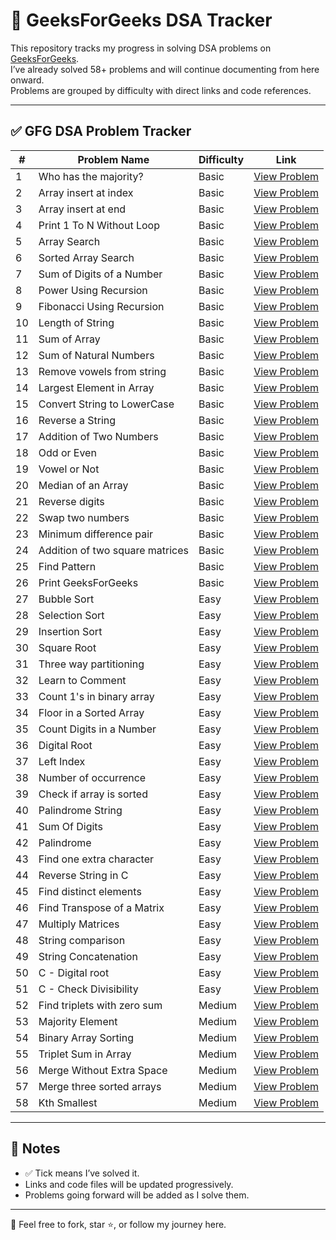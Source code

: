 # 📘 GeeksForGeeks DSA Tracker

This repository tracks my progress in solving DSA problems on [GeeksForGeeks](https://www.geeksforgeeks.org/).  
I’ve already solved 58+ problems and will continue documenting from here onward.  
Problems are grouped by difficulty with direct links and code references.

---

## ✅ GFG DSA Problem Tracker

| #   | Problem Name                            | Difficulty | Link                                                                 |
|-----|-----------------------------------------|------------|----------------------------------------------------------------------|
| 1   | Who has the majority?                   | Basic      | [View Problem](https://www.geeksforgeeks.org/problems/who-has-the-majority/0/) |
| 2   | Array insert at index                   | Basic      | [View Problem](https://www.geeksforgeeks.org/problems/array-insert-at-index/0/) |
| 3   | Array insert at end                     | Basic      | [View Problem](https://www.geeksforgeeks.org/problems/array-insert-at-end/0/) |
| 4   | Print 1 To N Without Loop               | Basic      | [View Problem](https://www.geeksforgeeks.org/problems/print-1-to-n-without-using-loops-1587115620/0/) |
| 5   | Array Search                            | Basic      | [View Problem](https://www.geeksforgeeks.org/problems/search-an-element-in-an-array-1587115621/0/) |
| 6   | Sorted Array Search                     | Basic      | [View Problem](https://www.geeksforgeeks.org/problems/who-will-win-1587115621/0/) |
| 7   | Sum of Digits of a Number               | Basic      | [View Problem](https://www.geeksforgeeks.org/problems/sum-of-digits-of-a-number/0/) |
| 8   | Power Using Recursion                   | Basic      | [View Problem](https://www.geeksforgeeks.org/problems/power-using-recursion/0/) |
| 9   | Fibonacci Using Recursion               | Basic      | [View Problem](https://www.geeksforgeeks.org/problems/fibonacci-using-recursion/0/) |
| 10  | Length of String                        | Basic      | [View Problem](https://www.geeksforgeeks.org/problems/length-of-string/0/) |
| 11  | Sum of Array                            | Basic      | [View Problem](https://www.geeksforgeeks.org/problems/sum-of-array2326/0/) |
| 12  | Sum of Natural Numbers                  | Basic      | [View Problem](https://www.geeksforgeeks.org/problems/sum-of-series2811/0/) |
| 13  | Remove vowels from string               | Basic      | [View Problem](https://www.geeksforgeeks.org/problems/remove-vowels-from-string1446/0/) |
| 14  | Largest Element in Array                | Basic      | [View Problem](https://www.geeksforgeeks.org/problems/largest-element-in-array4009/0/) |
| 15  | Convert String to LowerCase             | Basic      | [View Problem](https://www.geeksforgeeks.org/problems/java-convert-string-to-lowercase2313/0/) |
| 16  | Reverse a String                        | Basic      | [View Problem](https://www.geeksforgeeks.org/problems/java-reverse-a-string0416/0/) |
| 17  | Addition of Two Numbers                 | Basic      | [View Problem](https://www.geeksforgeeks.org/problems/addition-of-two-numbers0812/0/) |
| 18  | Odd or Even                             | Basic      | [View Problem](https://www.geeksforgeeks.org/problems/odd-or-even3618/0/) |
| 19  | Vowel or Not                            | Basic      | [View Problem](https://www.geeksforgeeks.org/problems/vowel-or-not0831/0/) |
| 20  | Median of an Array                      | Basic      | [View Problem](https://www.geeksforgeeks.org/problems/find-the-median0527/0/) |
| 21  | Reverse digits                          | Basic      | [View Problem](https://www.geeksforgeeks.org/problems/reverse-digit0316/0/) |
| 22  | Swap two numbers                        | Basic      | [View Problem](https://www.geeksforgeeks.org/problems/swap-two-numbers3844/0/) |
| 23  | Minimum difference pair                 | Basic      | [View Problem](https://www.geeksforgeeks.org/problems/minimum-difference-pair5444/0/) |
| 24  | Addition of two square matrices         | Basic      | [View Problem](https://www.geeksforgeeks.org/problems/addition-of-two-square-matrices4916/0/) |
| 25  | Find Pattern                            | Basic      | [View Problem](https://www.geeksforgeeks.org/problems/find-pattern--141628/0/) |
| 26  | Print GeeksForGeeks                     | Basic      | [View Problem](https://www.geeksforgeeks.org/problems/print-geeksforgeeks--141629/0/) |
| 27  | Bubble Sort                             | Easy       | [View Problem](https://www.geeksforgeeks.org/problems/bubble-sort/1/) |
| 28  | Selection Sort                          | Easy       | [View Problem](https://www.geeksforgeeks.org/problems/selection-sort/1/) |
| 29  | Insertion Sort                          | Easy       | [View Problem](https://www.geeksforgeeks.org/problems/insertion-sort/1/) |
| 30  | Square Root                             | Easy       | [View Problem](https://www.geeksforgeeks.org/problems/square-root/1/) |
| 31  | Three way partitioning                  | Easy       | [View Problem](https://www.geeksforgeeks.org/problems/three-way-partitioning/1/) |
| 32  | Learn to Comment                        | Easy       | [View Problem](https://www.geeksforgeeks.org/problems/learn-to-comment/1/) |
| 33  | Count 1's in binary array               | Easy       | [View Problem](https://www.geeksforgeeks.org/problems/count-1s-in-binary-array/0/) |
| 34  | Floor in a Sorted Array                 | Easy       | [View Problem](https://www.geeksforgeeks.org/problems/floor-in-a-sorted-array-1587115620/1/) |
| 35  | Count Digits in a Number                | Easy       | [View Problem](https://www.geeksforgeeks.org/problems/count-digits5716/1/) |
| 36  | Digital Root                            | Easy       | [View Problem](https://www.geeksforgeeks.org/problems/digital-root/1/) |
| 37  | Left Index                              | Easy       | [View Problem](https://www.geeksforgeeks.org/problems/left-index/1/) |
| 38  | Number of occurrence                    | Easy       | [View Problem](https://www.geeksforgeeks.org/problems/number-of-occurrence/0/) |
| 39  | Check if array is sorted                | Easy       | [View Problem](https://www.geeksforgeeks.org/problems/check-if-an-array-is-sorted0701/1/) |
| 40  | Palindrome String                       | Easy       | [View Problem](https://www.geeksforgeeks.org/problems/palindrome-string0817/1/) |
| 41  | Sum Of Digits                           | Easy       | [View Problem](https://www.geeksforgeeks.org/problems/sum-of-digits1742/1/) |
| 42  | Palindrome                              | Easy       | [View Problem](https://www.geeksforgeeks.org/problems/palindrome0746/1/) |
| 43  | Find one extra character                | Easy       | [View Problem](https://www.geeksforgeeks.org/problems/one-extra-character-in-string/1/) |
| 44  | Reverse String in C                     | Easy       | [View Problem](https://www.geeksforgeeks.org/problems/reverse-string-in-c2221/1/) |
| 45  | Find distinct elements                  | Easy       | [View Problem](https://www.geeksforgeeks.org/problems/distinct-elements1019/1/) |
| 46  | Find Transpose of a Matrix              | Easy       | [View Problem](https://www.geeksforgeeks.org/problems/transpose-of-matrix-1587115621/1/) |
| 47  | Multiply Matrices                       | Easy       | [View Problem](https://www.geeksforgeeks.org/problems/multiply-matrices/1/) |
| 48  | String comparison                       | Easy       | [View Problem](https://www.geeksforgeeks.org/problems/string-comparison1123/1/) |
| 49  | String Concatenation                    | Easy       | [View Problem](https://www.geeksforgeeks.org/problems/string-concatenation/1/) |
| 50  | C - Digital root                        | Easy       | [View Problem](https://www.geeksforgeeks.org/problems/digital-root/1/) |
| 51  | C - Check Divisibility                  | Easy       | [View Problem](https://www.geeksforgeeks.org/problems/check-divisibility/1/) |
| 52  | Find triplets with zero sum             | Medium     | [View Problem](https://www.geeksforgeeks.org/problems/find-triplets-with-zero-sum/1/) |
| 53  | Majority Element                        | Medium     | [View Problem](https://www.geeksforgeeks.org/problems/majority-element/0/) |
| 54  | Binary Array Sorting                    | Medium     | [View Problem](https://www.geeksforgeeks.org/problems/binary-array-sorting/1/) |
| 55  | Triplet Sum in Array                    | Medium     | [View Problem](https://www.geeksforgeeks.org/problems/triplet-sum-in-array-1587115621/1/) |
| 56  | Merge Without Extra Space               | Medium     | [View Problem](https://www.geeksforgeeks.org/problems/merge-two-sorted-arrays-1587115620/1/) |
| 57  | Merge three sorted arrays               | Medium     | [View Problem](https://www.geeksforgeeks.org/problems/merge-3-sorted-arrays/1/) |
| 58  | Kth Smallest                            | Medium     | [View Problem](https://www.geeksforgeeks.org/problems/kth-smallest-element5635/1/) |

---

## 📌 Notes

- ✅ Tick means I’ve solved it.
- Links and code files will be updated progressively.
- Problems going forward will be added as I solve them.

---

🧠 Feel free to fork, star ⭐, or follow my journey here.


